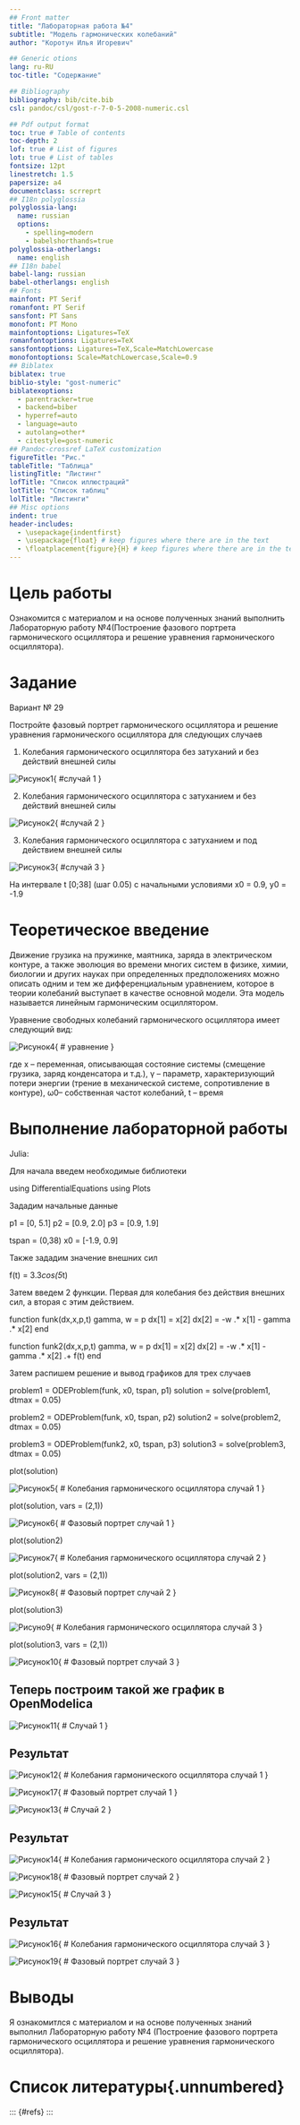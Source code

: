 ```yaml
---
## Front matter
title: "Лабораторная работа №4"
subtitle: "Модель гармонических колебаний"
author: "Коротун Илья Игоревич"

## Generic otions
lang: ru-RU
toc-title: "Содержание"

## Bibliography
bibliography: bib/cite.bib
csl: pandoc/csl/gost-r-7-0-5-2008-numeric.csl

## Pdf output format
toc: true # Table of contents
toc-depth: 2
lof: true # List of figures
lot: true # List of tables
fontsize: 12pt
linestretch: 1.5
papersize: a4
documentclass: scrreprt
## I18n polyglossia
polyglossia-lang:
  name: russian
  options:
	- spelling=modern
	- babelshorthands=true
polyglossia-otherlangs:
  name: english
## I18n babel
babel-lang: russian
babel-otherlangs: english
## Fonts
mainfont: PT Serif
romanfont: PT Serif
sansfont: PT Sans
monofont: PT Mono
mainfontoptions: Ligatures=TeX
romanfontoptions: Ligatures=TeX
sansfontoptions: Ligatures=TeX,Scale=MatchLowercase
monofontoptions: Scale=MatchLowercase,Scale=0.9
## Biblatex
biblatex: true
biblio-style: "gost-numeric"
biblatexoptions:
  - parentracker=true
  - backend=biber
  - hyperref=auto
  - language=auto
  - autolang=other*
  - citestyle=gost-numeric
## Pandoc-crossref LaTeX customization
figureTitle: "Рис."
tableTitle: "Таблица"
listingTitle: "Листинг"
lofTitle: "Список иллюстраций"
lotTitle: "Список таблиц"
lolTitle: "Листинги"
## Misc options
indent: true
header-includes:
  - \usepackage{indentfirst}
  - \usepackage{float} # keep figures where there are in the text
  - \floatplacement{figure}{H} # keep figures where there are in the text
---
```


# Цель работы

Ознакомится с материалом и на основе полученных знаний выполнить Лабораторную работу №4(Построение фазового портрета гармонического осциллятора и решение уравнения гармонического осциллятора).

# Задание

Вариант № 29

Постройте фазовый портрет гармонического осциллятора и решение уравнения гармонического осциллятора для следующих случаев

1. Колебания гармонического осциллятора без затуханий и без действий внешней силы

![Рисунок1](image/g1.jpg){ #случай 1 }
   
2. Колебания гармонического осциллятора c затуханием и без действий внешней силы
   
![Рисунок2](image/g2.jpg){ #случай 2 }
   
3. Колебания гармонического осциллятора c затуханием и под действием внешней силы

![Рисунок3](image/g3.jpg){ #случай 3 }

На интервале t [0;38] (шаг 0.05) с начальными условиями x0 = 0.9, y0 = -1.9

# Теоретическое введение

Движение грузика на пружинке, маятника, заряда в электрическом контуре, а также эволюция во времени многих систем в физике, химии, биологии и других
науках при определенных предположениях можно описать одним и тем же дифференциальным уравнением, которое в теории колебаний выступает в качестве
основной модели. Эта модель называется линейным гармоническим осциллятором.

Уравнение свободных колебаний гармонического осциллятора имеет следующий вид:

![Рисунок4](image/g4.jpg){ # уравнение }

где x – переменная, описывающая состояние системы (смещение грузика, заряд конденсатора и т.д.), γ – параметр, характеризующий потери энергии (трение в
механической системе, сопротивление в контуре), ω0– собственная частот колебаний, t – время



# Выполнение лабораторной работы

Julia: 

Для начала введем необходимые библиотеки

using DifferentialEquations
using Plots

Зададим начальные данные 

p1 = [0, 5.1]
p2 = [0.9, 2.0]
p3 = [0.9, 1.9]

tspan = (0,38)
x0 = [-1.9, 0.9]

Также зададим значение внешних сил

f(t) = 3.3*cos(5*t)

Затем введем 2 функции. Первая для колебания без действия внешних сил, а вторая с этим действием.

function funk(dx,x,p,t)
    gamma, w = p
    dx[1] = x[2]
    dx[2] = -w .* x[1] - gamma .* x[2]
end

function funk2(dx,x,p,t)
    gamma, w = p
    dx[1] = x[2]
    dx[2] = -w .* x[1] - gamma .* x[2] .+ f(t)
end

Затем распишем решение и вывод графиков для трех случаев

problem1 = ODEProblem(funk, x0, tspan, p1)
solution = solve(problem1, dtmax = 0.05)

problem2 = ODEProblem(funk, x0, tspan, p2)
solution2 = solve(problem2, dtmax = 0.05)

problem3 = ODEProblem(funk2, x0, tspan, p3)
solution3 = solve(problem3, dtmax = 0.05)

plot(solution)

![Рисунок5](image/н1.jpg){ # Колебания гармонического осциллятора случай 1 }

plot(solution, vars = (2,1))

![Рисунок6](image/н2.jpg){ #  Фазовый портрет случай 1 }

plot(solution2)

![Рисунок7](image/н3.jpg){ # Колебания гармонического осциллятора случай 2 }

plot(solution2, vars = (2,1))

![Рисунок8](image/н4.jpg){ # Фазовый портрет случай 2 }

plot(solution3)

![Рисуно9](image/н5.jpg){ # Колебания гармонического осциллятора случай 3 }

plot(solution3, vars = (2,1))

![Рисунок10](image/н6.jpg){ # Фазовый портрет случай 3 }


## Теперь построим такой же график в OpenModelica


![Рисунок11](image/н9.jpg){ # Случай 1 }

## Результат

![Рисунок12](image/н8.jpg){ # Колебания гармонического осциллятора случай 1 }


![Рисунок17](image/н14.jpg){ # Фазовый портрет случай 1 }




![Рисунок13](image/н16.jpg){ # Случай 2 }

## Результат

![Рисунок14](image/н10.jpg){ # Колебания гармонического осциллятора случай 2 }


![Рисунок18](image/н15.jpg){ # Фазовый портрет случай 2 }



![Рисунок15](image/н13.jpg){ # Случай 3 }

## Результат

![Рисунок16](image/н11.jpg){ # Колебания гармонического осциллятора случай 3 }


![Рисунок19](image/н12.jpg){ # Фазовый портрет случай 3 }


# Выводы

Я ознакомитлся с материалом и на основе полученных знаний выполнил Лабораторную работу №4 (Построение фазового портрета гармонического осциллятора и решение уравнения гармонического осциллятора).

# Список литературы{.unnumbered}

::: {#refs}
:::
